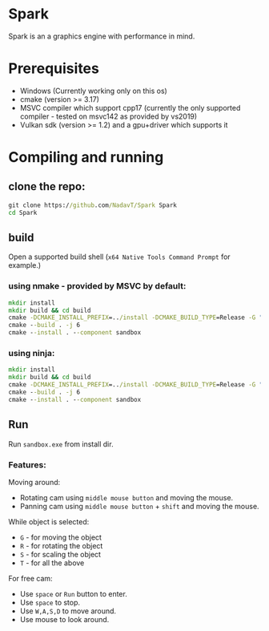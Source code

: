 # Spark

Spark is an a graphics engine with performance in mind.

# Prerequisites

- Windows (Currently working only on this os)
- cmake (version >= 3.17)
- MSVC compiler which support cpp17 (currently the only supported compiler - tested on msvc142 as provided by vs2019)
- Vulkan sdk (version >= 1.2) and a gpu+driver which supports it

# Compiling and running

## clone the repo:

```bat
git clone https://github.com/NadavT/Spark Spark
cd Spark
```

## build

Open a supported build shell (`x64 Native Tools Command Prompt` for example.)

### using nmake - provided by MSVC by default:

```bat
mkdir install
mkdir build && cd build
cmake -DCMAKE_INSTALL_PREFIX=../install -DCMAKE_BUILD_TYPE=Release -G "NMake Makefiles" ..
cmake --build . -j 6
cmake --install . --component sandbox
```

### using ninja:

```bat
mkdir install
mkdir build && cd build
cmake -DCMAKE_INSTALL_PREFIX=../install -DCMAKE_BUILD_TYPE=Release -G "Ninja" ..
cmake --build . -j 6
cmake --install . --component sandbox
```

## Run

Run `sandbox.exe` from install dir.

### Features:

Moving around:

- Rotating cam using `middle mouse button` and moving the mouse.
- Panning cam using `middle mouse button` + `shift` and moving the mouse.

While object is selected:

- `G` - for moving the object
- `R` - for rotating the object
- `S` - for scaling the object
- `T` - for all the above

For free cam:

- Use `space` or `Run` button to enter.
- Use `space` to stop.
- Use `W,A,S,D` to move around.
- Use mouse to look around.
